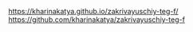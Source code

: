 https://kharinakatya.github.io/zakrivayuschiy-teg-f/
https://github.com/kharinakatya/zakrivayuschiy-teg-f